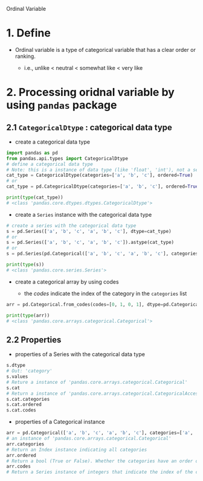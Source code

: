 Ordinal Variable

# 1. Define

- Ordinal variable is a type of categorical variable that has a clear order or ranking.

  - i.e., unlike < neutral < somewhat like < very like

# 2. Processing oridnal variable by using `pandas` package

## 2.1 `CategoricalDtype` : categorical data type


- create a categorical data type

```python
import pandas as pd
from pandas.api.types import CategoricalDtype
# define a categorical data type
# Note: this is a instance of data type (like 'float', 'int'), not a series
cat_type = CategoricalDtype(categories=['a', 'b', 'c'], ordered=True)
# or 
cat_type = pd.CategoricalDtype(categories=['a', 'b', 'c'], ordered=True)

print(type(cat_type))
# <class 'pandas.core.dtypes.dtypes.CategoricalDtype'>
```

- create a `Series` instance with the categorical data type

```python
# create a series with the categorical data type
s = pd.Series(['a', 'b', 'c', 'a', 'b', 'c'], dtype=cat_type)
# or
s = pd.Series(['a', 'b', 'c', 'a', 'b', 'c']).astype(cat_type)
# or
s = pd.Series(pd.Categorical(['a', 'b', 'c', 'a', 'b', 'c'], categories=['a', 'b', 'c'], ordered=True))

print(type(s))
# <class 'pandas.core.series.Series'>
```

- create a categorical array by using codes

    - the *codes* indicate the index of the category in the `categories` list

```python
arr = pd.Categorical.from_codes(codes=[0, 1, 0, 1], dtype=pd.CategoricalDtype(['a', 'b'], ordered=True))

print(type(arr))
# <class 'pandas.core.arrays.categorical.Categorical'>
```

## 2.2 Properties 

- properties of a Series with the categorical data type

```python
s.dtype
# Out: 'category'
s.values
# Reture a instance of 'pandas.core.arrays.categorical.Categorical'
s.cat
# Return a instance of 'pandas.core.arrays.categorical.CategoricalAccessor'
s.cat.categories
s.cat.ordered
s.cat.codes
```

- properties of a Categorical instance

```python
arr = pd.Categorical(['a', 'b', 'c', 'a', 'b', 'c'], categories=['a', 'b', 'c'], ordered=True)
# an instance of 'pandas.core.arrays.categorical.Categorical'
arr.categories
# Return an Index instance indicating all categories
arr.ordered
# Return a bool (True or False). Whether the categories have an order or not
arr.codes
# Return a Series instance of integers that indicate the index of the category in the `categories` list
```
